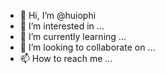 - 👋 Hi, I’m @huiophi
- 👀 I’m interested in ...
- 🌱 I’m currently learning ...
- 💞️ I’m looking to collaborate on ...
- 📫 How to reach me ...

<!---
huiophi/huiophi is a ✨ special ✨ repository because its `README.md` (this file) appears on your GitHub profile.
You can click the Preview link to take a look at your changes.
--->
